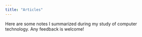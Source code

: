 ```yaml
---
title: "Articles"
---
```


Here are some notes I summarized during my study of computer technology. Any feedback is welcome!